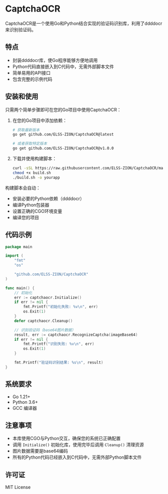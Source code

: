 # CaptchaOCR

CaptchaOCR是一个使用Go和Python结合实现的验证码识别库，利用了ddddocr来识别验证码。

## 特点

- 封装ddddocr库，使Go程序能够方便地调用
- Python代码直接嵌入到C代码中，无需外部脚本文件
- 简单易用的API接口
- 包含完整的示例代码

## 安装和使用

只需两个简单步骤即可在您的Go项目中使用CaptchaOCR：

1. 在您的Go项目中添加依赖：
   ```bash
   # 获取最新版本
   go get github.com/ELSS-ZION/CaptchaOCR@latest
   
   # 或者获取特定版本
   go get github.com/ELSS-ZION/CaptchaOCR@v1.0.0
   ```

2. 下载并使用构建脚本：
   ```bash
   curl -sSL https://raw.githubusercontent.com/ELSS-ZION/CaptchaOCR/main/build.sh -o build.sh
   chmod +x build.sh
   ./build.sh -o yourapp
   ```

构建脚本会自动：
- 安装必要的Python依赖（ddddocr）
- 编译Python包装器
- 设置正确的CGO环境变量
- 编译您的项目

## 代码示例

```go
package main

import (
    "fmt"
    "os"

    "github.com/ELSS-ZION/CaptchaOCR"
)

func main() {
    // 初始化
    err := captchaocr.Initialize()
    if err != nil {
        fmt.Printf("初始化失败: %v\n", err)
        os.Exit(1)
    }
    defer captchaocr.Cleanup()

    // 识别验证码（base64图片数据）
    result, err := captchaocr.RecognizeCaptcha(imageBase64)
    if err != nil {
        fmt.Printf("识别失败: %v\n", err)
        os.Exit(1)
    }

    fmt.Printf("验证码识别结果: %s\n", result)
}
```

## 系统要求

- Go 1.21+
- Python 3.6+
- GCC 编译器

## 注意事项

- 本库使用CGO与Python交互，确保您的系统已正确配置
- 调用 `Initialize()` 初始化库，使用完毕后调用 `Cleanup()` 清理资源
- 图片数据需要是base64编码
- 所有的Python代码已经嵌入到C代码中，无需外部Python脚本文件

## 许可证

MIT License 